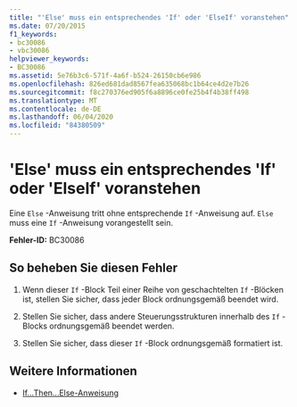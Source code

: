```yaml
---
title: "'Else' muss ein entsprechendes 'If' oder 'ElseIf' voranstehen"
ms.date: 07/20/2015
f1_keywords:
- bc30086
- vbc30086
helpviewer_keywords:
- BC30086
ms.assetid: 5e76b3c6-571f-4a6f-b524-26150cb6e986
ms.openlocfilehash: 826ed681dad8567fea635068bc1b64ce4d2e7b26
ms.sourcegitcommit: f8c270376ed905f6a8896ce0fe25b4f4b38ff498
ms.translationtype: MT
ms.contentlocale: de-DE
ms.lasthandoff: 06/04/2020
ms.locfileid: "84380509"
---
```

# <a name="else-must-be-preceded-by-a-matching-if-or-elseif"></a>'Else' muss ein entsprechendes 'If' oder 'ElseIf' voranstehen
Eine `Else` -Anweisung tritt ohne entsprechende `If` -Anweisung auf. `Else` muss eine `If` -Anweisung vorangestellt sein.  
  
 **Fehler-ID:** BC30086  
  
## <a name="to-correct-this-error"></a>So beheben Sie diesen Fehler  
  
1. Wenn dieser `If` -Block Teil einer Reihe von geschachtelten `If` -Blöcken ist, stellen Sie sicher, dass jeder Block ordnungsgemäß beendet wird.  
  
2. Stellen Sie sicher, dass andere Steuerungsstrukturen innerhalb des `If` -Blocks ordnungsgemäß beendet werden.  
  
3. Stellen Sie sicher, dass dieser `If` -Block ordnungsgemäß formatiert ist.  
  
## <a name="see-also"></a>Weitere Informationen

- [If...Then...Else-Anweisung](../language-reference/statements/if-then-else-statement.md)
